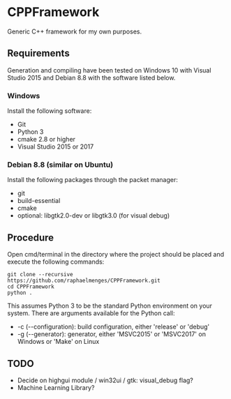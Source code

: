 # CPPFramework
Generic C++ framework for my own purposes.

## Requirements
Generation and compiling have been tested on Windows 10 with Visual Studio 2015 and Debian 8.8 with the software listed below.

### Windows
Install the following software:
- Git
- Python 3
- cmake 2.8 or higher
- Visual Studio 2015 or 2017

### Debian 8.8 (similar on Ubuntu)
Install the following packages through the packet manager:
- git
- build-essential
- cmake
- optional: libgtk2.0-dev or libgtk3.0 (for visual debug)

## Procedure
Open cmd/terminal in the directory where the project should be placed and execute the following commands:
```
git clone --recursive https://github.com/raphaelmenges/CPPFramework.git
cd CPPFramework
python .
```
This assumes Python 3 to be the standard Python environment on your system. There are arguments available for the Python call:
* -c (--configuration): build configuration, either 'release' or 'debug'
* -g (--generator): generator, either 'MSVC2015' or 'MSVC2017' on Windows or 'Make' on Linux

## TODO
- Decide on highgui module / win32ui / gtk: visual_debug flag?
- Machine Learning Library?
